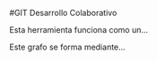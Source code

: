 #GIT Desarrollo Colaborativo

Esta herramienta funciona como un...

Este grafo se forma mediante...
